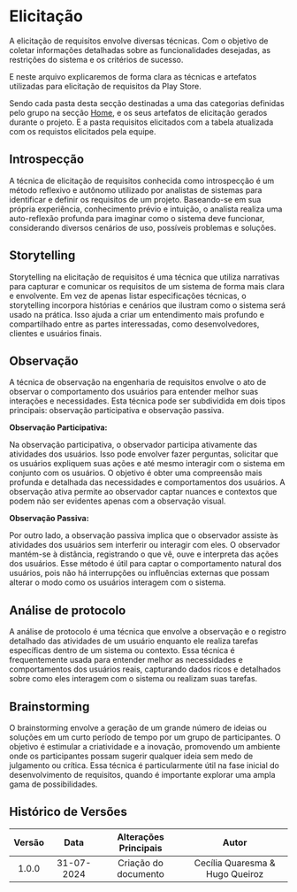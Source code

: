 # Elicitação
A elicitação de requisitos envolve diversas técnicas. Com o objetivo de coletar informações detalhadas sobre as funcionalidades desejadas, as restrições do sistema e os critérios de sucesso. 

E neste arquivo explicaremos de forma clara as técnicas e artefatos utilizadas para elicitação de requisitos da Play Store. 

Sendo cada pasta desta secção destinadas a uma das categorias definidas pelo grupo na secção [Home](../home/home.md), e os seus artefatos de elicitação gerados durante o projeto. E a pasta requisitos elicitados com a tabela atualizada com os requistos elicitados pela equipe.

## Introspecção

A técnica de elicitação de requisitos conhecida como introspecção é um método reflexivo e autônomo utilizado por
analistas de sistemas para identificar e definir os requisitos de um projeto. Baseando-se em sua própria experiência,
conhecimento prévio e intuição, o analista realiza uma auto-reflexão profunda para imaginar como o sistema deve funcionar,
considerando diversos cenários de uso, possíveis problemas e soluções.

## Storytelling

Storytelling na elicitação de requisitos é uma técnica que utiliza narrativas para capturar e comunicar os requisitos de um 
sistema de forma mais clara e envolvente. Em vez de apenas listar especificações técnicas, o storytelling incorpora histórias e 
cenários que ilustram como o sistema será usado na prática. Isso ajuda a criar um entendimento mais profundo e compartilhado 
entre as partes interessadas, como desenvolvedores, clientes e usuários finais.

## Observação

A técnica de observação na engenharia de requisitos envolve o ato de observar o comportamento dos usuários para entender
melhor suas interações e necessidades. Esta técnica pode ser subdividida em dois tipos principais: observação participativa e
observação passiva.

**Observação Participativa:**

Na observação participativa, o observador participa ativamente das atividades dos usuários. Isso pode envolver fazer perguntas, 
solicitar que os usuários expliquem suas ações e até mesmo interagir com o sistema em conjunto com os usuários. O objetivo
é obter uma compreensão mais profunda e detalhada das necessidades e comportamentos dos usuários. A observação ativa permite 
ao observador captar nuances e contextos que podem não ser evidentes apenas com a observação visual.

**Observação Passiva:**

Por outro lado, a observação passiva implica que o observador assiste às atividades dos usuários sem interferir ou interagir com
eles. O observador mantém-se à distância, registrando o que vê, ouve e interpreta das ações dos usuários. Esse método é útil 
para captar o comportamento natural dos usuários, pois não há interrupções ou influências externas que possam alterar o modo como
os usuários interagem com o sistema.

## Análise de protocolo 

A análise de protocolo é uma técnica que envolve a observação e o registro detalhado das atividades 
de um usuário enquanto ele realiza tarefas específicas dentro de um sistema ou contexto. Essa técnica é frequentemente usada para entender 
melhor as necessidades e comportamentos dos usuários reais, capturando dados ricos e detalhados sobre como eles interagem com o sistema ou 
realizam suas tarefas.

## Brainstorming

O brainstorming envolve a geração de um grande número de ideias ou soluções em um curto 
período de tempo por um grupo de participantes. O objetivo é estimular a criatividade e a inovação, promovendo um ambiente onde os 
participantes possam sugerir qualquer ideia sem medo de julgamento ou crítica. Essa técnica é particularmente útil na fase inicial
do desenvolvimento de requisitos, quando é importante explorar uma ampla gama de possibilidades.


## Histórico de Versões

| **Versão** | **Data** | **Alterações Principais** | **Autor** |
| :--: | :--: | :--: | :--: | 
| 1.0.0 | 31-07-2024 | Criação do documento | Cecília Quaresma & Hugo Queiroz |
